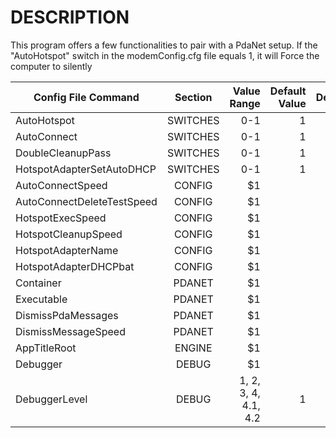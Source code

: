 # DESCRIPTION

This program offers a few functionalities to pair with a PdaNet setup.
If the "AutoHotspot" switch in the modemConfig.cfg file equals 1, it will Force the computer to silently 


| Config File Command   |      Section      |  Value Range | Default Value | Description |
|-----------------------|:-----------------:|-------------:|--------------:|------------:|
| AutoHotspot |                    SWITCHES       |   0-1 |  1  |    |
| AutoConnect |                    SWITCHES       |   0-1 |  1  |    |
| DoubleCleanupPass |              SWITCHES       |   0-1 |  1  |    |
| HotspotAdapterSetAutoDHCP |      SWITCHES       |   0-1 |  1  |    |
| AutoConnectSpeed |      CONFIG                  |    $1 |    |    |
| AutoConnectDeleteTestSpeed |    CONFIG          |    $1 |    |    |
| HotspotExecSpeed |      CONFIG                  |    $1 |    |    |
| HotspotCleanupSpeed |      CONFIG               |    $1 |    |    |
| HotspotAdapterName |      CONFIG                |    $1 |    |    |
| HotspotAdapterDHCPbat |      CONFIG             |    $1 |    |    |
| Container |      PDANET                         |    $1 |    |    |
| Executable |      PDANET                        |    $1 |    |    |
| DismissPdaMessages |      PDANET                |    $1 |    |    |
| DismissMessageSpeed |      PDANET               |    $1 |    |    |
| AppTitleRoot |      ENGINE                      |    $1 |    |    |
| Debugger |      DEBUG                           |    $1 |    |    |
| DebuggerLevel |      DEBUG                      |    1, 2, 3, 4, 4.1, 4.2 |  1  |    |
